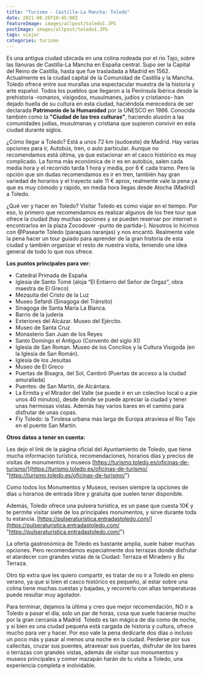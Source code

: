 ```yaml
---
title: "Turismo - Castilla-La Mancha: Toledo"
date: 2021-08-26T10:45:00Z
featureImage: images/allpost/toledo1.JPG
postImage: images/allpost/toledo1.JPG
tags: viajar
categories: turismo
---
```


Es una antigua ciudad ubicada en una colina rodeada por el río Tajo, sobre las llanuras de Castilla-La Mancha en España central. Supo ser la Capital del Reino de Castilla, hasta que fue trasladada a Madrid en 1562. Actualmente es la ciudad capital de la Comunidad de Castilla y la Mancha. Toledo ofrece entre sus murallas una espectacular muestra de la historia y arte español. Todos los pueblos que llegaron a la Península Ibérica desde la prehistoria -romanos, visigodos, musulmanes, judíos y cristianos- han dejado huella de su cultura en esta ciudad, haciéndola merecedora de ser declarada **Patrimonio de la Humanidad** por la UNESCO en 1986. Conocida también como la **"Ciudad de las tres culturas"**, haciendo alusión a las comunidades judías, musulmanas y cristiana que supieron convivir en esta ciudad durante siglos.

¿Cómo llegar a Toledo? Está a unos 72 km (sudoeste) de Madrid. Hay varias opciones para ir, Autobús, tren, o auto particular. Aunque no recomendamos está última, ya que estacionar en el casco histórico es muy complicado. La forma más económica de ir es en autobús, salen cada media hora y el recorrido tarda 1 hora y media, por 6 € cada tramo. Pero la opción que sin dudas recomendamos es ir en tren, también hay gran variedad de horarios y el trayecto sale 11 € aprox, realmente vale la pena ya que es muy cómodo y rápido, en media hora llegas desde Atocha (Madrid) a Toledo.

¿Qué ver y hacer en Toledo? Visitar Toledo es como viajar en el tiempo. Por eso, lo primero que recomendamos es realizar algunos de los free tour que ofrece la ciudad (hay muchas opciones y se pueden reservar por internet o encontrarlos en la plaza Zocodover -punto de partida-). Nosotros lo hicimos con @Pasearte Toledo (paraguas naranjas) y nos encantó. Realmente vale la pena hacer un tour guiado para aprender de la gran historia de esta ciudad y también organizar el resto de nuestra visita, teniendo una idea general de todo lo que nos ofrece.

**Los puntos principales para ver:**

* Catedral Primada de España
* Iglesia de Santo Tomé (aloja “El Entierro del Señor de Orgaz”, obra maestra de El Greco)
* Mezquita del Cristo de la Luz
* Museo Sefardí (Sinagoga del Tránsito)
* Sinagoga de Santa María La Blanca.
* Barrio de la judería
* Exteriores del Alcázar. Museo del Ejército.
* Museo de Santa Cruz
* Monasterio San Juan de los Reyes
* Santo Domingo el Antiguo (Convento del siglo XI)
* Iglesia de San Roman. Museo de los Concilios y la Cultura Visigoda (en la Iglesia de San Román).
* Iglesia de los Jesuitas
* Museo de El Greco
* Puertas de Bisagra, del Sol, Cambró (Puertas de acceso a la ciudad amurallada)
* Puentes: de San Martín, de Alcántara.
* La Ermita y el Mirador del Valle (se puede ir en un colectivo local o a pie unos 40 minutos), desde donde se puede apreciar la ciudad y tener unas hermosas vistas. Además hay varios bares en el camino para disfrutar de unas copas.
* Fly Toledo: la Tirolesa urbana más larga de Europa atraviesa el Río Tajo en el puente San Martín.

**Otros datos a tener en cuenta:**

Les dejo el link de la página oficial del Ayuntamiento de Toledo, que tiene mucha información turística, recomendaciones, horarios días y precios de visitas de monumentos y museos [https://turismo.toledo.es/oficinas-de-turismo/](https://turismo.toledo.es/oficinas-de-turismo/ "https://turismo.toledo.es/oficinas-de-turismo/")

Como todos los Monumentos y Museos, revisen siempre la opciones de días u horarios de entrada libre y gratuita que suelen tener disponible.

Además, Toledo ofrece una pulsera turística, es un pase que cuesta 10€ y te permite visitar siete de los principales monumentos, y sirve durante toda tu estancia. [https://pulseraturistica.entradastoledo.com/](https://pulseraturistica.entradastoledo.com/ "https://pulseraturistica.entradastoledo.com/")

La oferta gastronómica de Toledo es bastante amplia, suele haber muchas opciones. Pero recomendamos especialmente dos terrazas donde disfrutar el atardecer con grandes vistas de la Ciudad: Terraza el Miradero y Bu Terraza.

Otro tip extra que les quiero compartir, es tratar de no ir a Toledo en pleno verano, ya que si bien el casco histórico es pequeño, al estar sobre una colina tiene muchas cuestas y bajadas, y recorrerlo con altas temperaturas puede resultar muy agotador.

Para terminar, dejamos la última y creo que mejor recomendación, NO ir a Toledo a pasar el día, solo un par de horas, cosa que suele hacerse mucho por la gran cercanía a Madrid. Toledo es tan mágica de día como de noche, y si bien es una ciudad pequeña está cargada de historia y cultura, ofrece mucho para ver y hacer. Por eso vale la pena dedicarle dos días o incluso un poco más y pasar al menos una noche en la ciudad. Perderse por sus callecitas, cruzar sus puentes, atravesar sus puertas, disfrutar de los bares o terrazas con grandes vistas, además de visitar sus monumentos y museos principales y comer mazapán harán de tu visita a Toledo, una experiencia completa e inolvidable.